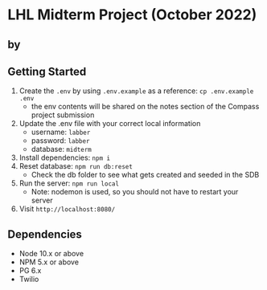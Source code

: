 LHL Midterm Project (October 2022)
===

## by 

## Getting Started

1. Create the `.env` by using `.env.example` as a reference: `cp .env.example .env`
    - the env contents will be shared on the notes section of the Compass project submission
2. Update the .env file with your correct local information 
    - username: `labber` 
    - password: `labber` 
    - database: `midterm`
3. Install dependencies: `npm i`
4. Reset database: `npm run db:reset`
    - Check the db folder to see what gets created and seeded in the SDB
5. Run the server: `npm run local`
    - Note: nodemon is used, so you should not have to restart your server
6. Visit `http://localhost:8080/`


## Dependencies

- Node 10.x or above
- NPM 5.x or above
- PG 6.x
- Twilio
